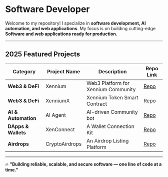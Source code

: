 
# **Software Developer**  

Welcome to my repository! I specialize in **software development, AI automation, and web applications**. My focus is on building cutting-edge **Software and web applications ready for production**.  

---

## **2025 Featured Projects**  

| Category          | Project Name  | Description                          | Repo Link |
|------------------|--------------|--------------------------------------|-----------|
| **Web3 & DeFi**  | Xennium      | Web3 Platform for Xennium Community | [Repo](https://github.com/XD637/xennium.org) |
| **Web3 & DeFi**  | XenniumX     | Xennium Token Smart Contract        | [Repo](https://github.com/XD637/xenniumx) |
| **AI & Automation** | AI Agent   | AI-driven Community bot             | [Repo](https://github.com/XD637/xenx-bot) |
| **DApps & Wallets** | XenConnect | A Wallet Connection Kit             | [Repo](https://github.com/XD637/xenconnect-docs) |
| **Airdrops**     | CryptoAirdrops | An Airdrop Listing Platform        | [Repo](https://github.com/XD637/cryptoairdrops) |

---

🔥 **"Building reliable, scalable, and secure software — one line of code at a time."**
